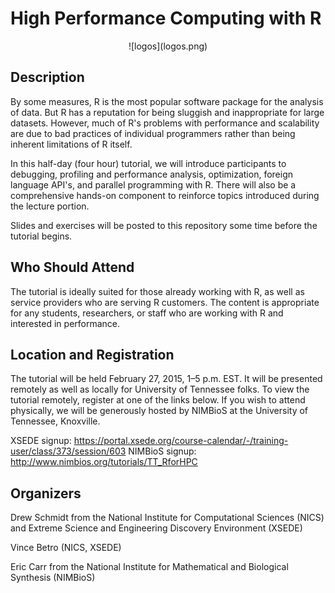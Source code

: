 # High Performance Computing with R

<center>
![logos](logos.png)
</center>

## Description

By some measures, R is the most popular software package for the analysis of
data. But R has a reputation for being sluggish and inappropriate for large
datasets. However, much of R's problems with performance and scalability are
due to bad practices of individual programmers rather than being inherent
limitations of R itself.

In this half-day (four hour) tutorial, we will introduce participants to
debugging, profiling and performance analysis, optimization, foreign language
API's, and parallel programming with R. There will also be a comprehensive
hands-on component to reinforce topics introduced during the lecture portion.

Slides and exercises will be posted to this repository some time
before the tutorial begins.



## Who Should Attend

The tutorial is ideally suited for those already working with R, as well as
service providers who are serving R customers. The content is appropriate for
any students, researchers, or staff who are working with R and interested in
performance. 



## Location and Registration

The tutorial will be held February 27, 2015, 1–5 p.m. EST.  It will be 
presented remotely as well as locally for University of Tennessee folks. To view 
the tutorial remotely, register at one of the links below.  If you wish
to attend physically, we will be generously hosted by NIMBioS at the University
of Tennessee, Knoxville.

XSEDE signup: https://portal.xsede.org/course-calendar/-/training-user/class/373/session/603
NIMBioS signup: http://www.nimbios.org/tutorials/TT_RforHPC



## Organizers

Drew Schmidt from the National Institute for Computational Sciences (NICS) and
Extreme Science and Engineering Discovery Environment (XSEDE)

Vince Betro (NICS, XSEDE)

Eric Carr from the National Institute for Mathematical and Biological Synthesis (NIMBioS)

